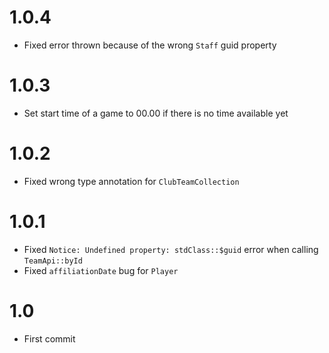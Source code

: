# 1.0.4

- Fixed error thrown because of the wrong ``Staff`` guid property

# 1.0.3

- Set start time of a game to 00.00 if there is no time available yet

# 1.0.2

- Fixed wrong type annotation for `ClubTeamCollection`

# 1.0.1

- Fixed `Notice: Undefined property: stdClass::$guid` error when calling `TeamApi::byId`
- Fixed `affiliationDate` bug for `Player`

# 1.0

- First commit